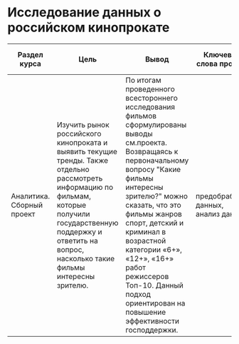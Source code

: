 # Исследование данных о российском кинопрокате

Раздел курса | Цель | Вывод  | Ключевые слова проекта | Используемые библиотеки | Ключевые слова проекта
------------- |----------------  | ---------------- | ---------------- | ----------------------- | -----------------------
Аналитика. Cборный проект |Изучить рынок российского кинопроката и выявить текущие тренды. Также отдельно рассмотреть информацию по фильмам, которые получили государственную поддержку и ответить на вопрос, насколько такие фильмы интересны зрителю. | По итогам проведенного всестороннего исследования фильмов сформулированы выводы см.проекта. Возвращаясь к первоначальному вопросу "Какие фильмы интересны зрителю?" можно сказать, что это фильмы жанров спорт, детский и криминал в возрастной категории «6+», «12+», «16+» работ режиссеров Топ-10. Данный подход ориентирован на повышение эффективности господдержки.  | предобработка данных, анализ данных | `Pandas`, `Python`, `Numpy`, `Matplotlib`, `Seaborn` | продуктовый анализ, data analyst, аналитик данных, аналитик, analyst

